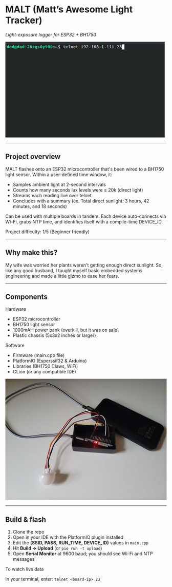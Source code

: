 # MALT (Matt’s Awesome Light Tracker)
*Light-exposure logger for ESP32 + BH1750*

![terminal demo](malt_demo.gif)

---

## Project overview
MALT flashes onto an ESP32 microcontroller that's been wired to a BH1750 light sensor.
Within a user-defined time window, it:

* Samples ambient light at 2-second intervals
* Counts how many seconds lux levels were ≥ 20k (direct light)
* Streams each reading live over telnet
* Concludes with a summary (ex. Total direct sunlight: 3 hours, 42 minutes, and 18 seconds)

Can be used with multiple boards in tandem. Each device auto-connects via Wi-Fi, grabs NTP time, and identifies itself with a compile-time DEVICE_ID.

Project difficulty: 1/5 (Beginner friendly)

---

## Why make this?

My wife was worried her plants weren't getting enough direct sunlight. So, like any good husband, I taught myself basic embedded systems engineering and made a little gizmo to ease her fears.

---

## Components

Hardware

* ESP32 microcontroller
* BH1750 light sensor
* 1000mAH power bank (overkill, but it was on sale)
* Plastic chassis (5x3x2 inches or larger)

Software

* Firmware (main.cpp file)
* PlatformIO (Esperssif32 & Arduino)
* Libraries (BH1750 Claws, WiFi)
* CLion (or any compatible IDE)

![finished product](malt.jpg)

---

## Build & flash

1. Clone the repo
2. Open in your IDE with the PlatformIO plugin installed
3. Edit the **(SSID, PASS, RUN_TIME, DEVICE_ID)** values in `main.cpp`
4. Hit **Build → Upload** (or `pio run -t upload`)
5. Open **Serial Monitor** at 9600 baud; you should see Wi-Fi and NTP messages

To watch live data

In your terminal, enter:  `telnet <board-ip> 23`
